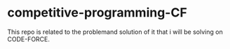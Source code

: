# competitive-programming-CF
This repo is related to the problemand solution of it that i will be solving on CODE-FORCE. 
